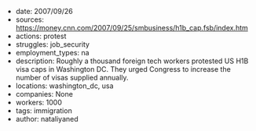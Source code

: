 - date: 2007/09/26
- sources: https://money.cnn.com/2007/09/25/smbusiness/h1b_cap.fsb/index.htm
- actions: protest
- struggles: job_security
- employment_types: na
- description: Roughly  a thousand foreign tech workers protested US H1B visa caps in Washington DC. They urged Congress to increase the number of visas supplied annually.
- locations: washington_dc, usa
- companies: None
- workers: 1000
- tags: immigration
- author: nataliyaned
